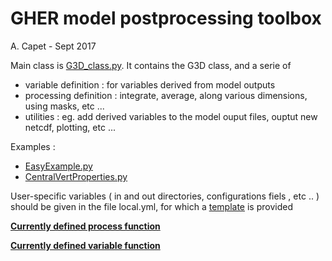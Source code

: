 # GHER model postprocessing toolbox
A. Capet - Sept 2017

Main class is [G3D_class.py](G3D_class.py).
It contains the G3D class, and a serie of 

* variable definition : for variables derived from model outputs
* processing definition : integrate, average, along various dimensions, using masks, etc ... 
* utilities : eg. add derived variables to the model ouput files, ouptut new netcdf, plotting, etc ... 

Examples : 

* [EasyExample.py](EasyExample.py)
* [CentralVertProperties.py](CentralVertProperties.py)

User-specific variables ( in and out directories, configurations fiels , etc .. ) should be given in the file local.yml, for which a [template](local.yml.template) is provided 

[**Currently defined process function**](Process.md)

[**Currently defined variable function**](Variable.md)
